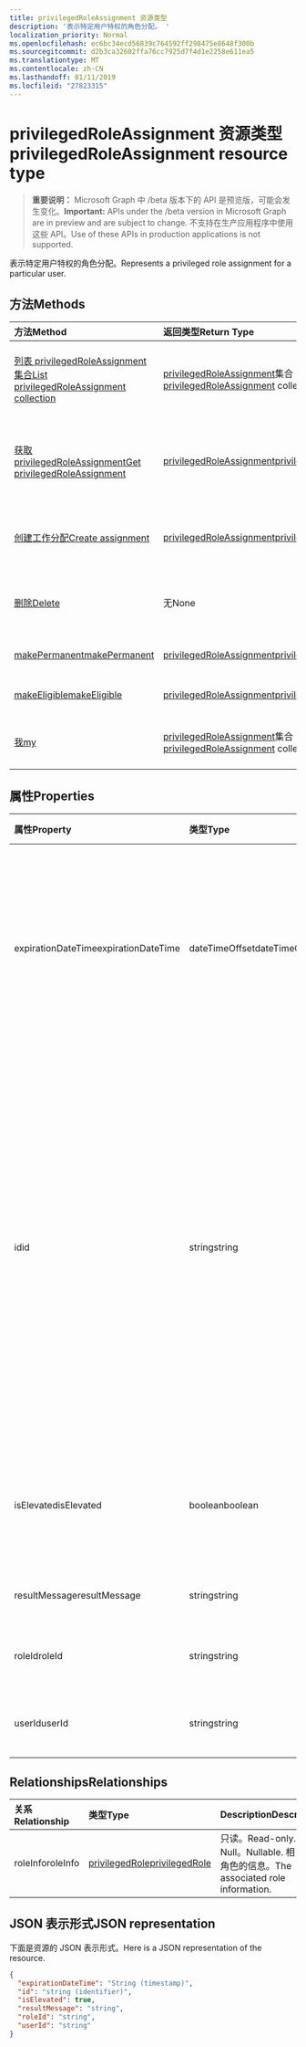 ```yaml
---
title: privilegedRoleAssignment 资源类型
description: '表示特定用户特权的角色分配。 '
localization_priority: Normal
ms.openlocfilehash: ec6bc34ecd56839c764592ff298475e8648f300b
ms.sourcegitcommit: d2b3ca32602ffa76cc7925d7f4d1e2258e611ea5
ms.translationtype: MT
ms.contentlocale: zh-CN
ms.lasthandoff: 01/11/2019
ms.locfileid: "27823315"
---
```

# <a name="privilegedroleassignment-resource-type"></a><span data-ttu-id="59689-103">privilegedRoleAssignment 资源类型</span><span class="sxs-lookup"><span data-stu-id="59689-103">privilegedRoleAssignment resource type</span></span>

> <span data-ttu-id="59689-104">**重要说明：** Microsoft Graph 中 /beta 版本下的 API 是预览版，可能会发生变化。</span><span class="sxs-lookup"><span data-stu-id="59689-104">**Important:** APIs under the /beta version in Microsoft Graph are in preview and are subject to change.</span></span> <span data-ttu-id="59689-105">不支持在生产应用程序中使用这些 API。</span><span class="sxs-lookup"><span data-stu-id="59689-105">Use of these APIs in production applications is not supported.</span></span>

<span data-ttu-id="59689-106">表示特定用户特权的角色分配。</span><span class="sxs-lookup"><span data-stu-id="59689-106">Represents a privileged role assignment for a particular user.</span></span> 


## <a name="methods"></a><span data-ttu-id="59689-107">方法</span><span class="sxs-lookup"><span data-stu-id="59689-107">Methods</span></span>

| <span data-ttu-id="59689-108">方法</span><span class="sxs-lookup"><span data-stu-id="59689-108">Method</span></span>           | <span data-ttu-id="59689-109">返回类型</span><span class="sxs-lookup"><span data-stu-id="59689-109">Return Type</span></span>    |<span data-ttu-id="59689-110">说明</span><span class="sxs-lookup"><span data-stu-id="59689-110">Description</span></span>|
|:---------------|:--------|:----------|
|[<span data-ttu-id="59689-111">列表 privilegedRoleAssignment 集合</span><span class="sxs-lookup"><span data-stu-id="59689-111">List privilegedRoleAssignment collection</span></span>](../api/privilegedroleassignment-list.md) | <span data-ttu-id="59689-112">[privilegedRoleAssignment](privilegedroleassignment.md)集合</span><span class="sxs-lookup"><span data-stu-id="59689-112">[privilegedRoleAssignment](privilegedroleassignment.md) collection</span></span>|<span data-ttu-id="59689-113">获取 privilegedRoleAssignment 对象的集合。</span><span class="sxs-lookup"><span data-stu-id="59689-113">Get the collection of privilegedRoleAssignment objects.</span></span>|
|[<span data-ttu-id="59689-114">获取 privilegedRoleAssignment</span><span class="sxs-lookup"><span data-stu-id="59689-114">Get privilegedRoleAssignment</span></span>](../api/privilegedroleassignment-get.md) | [<span data-ttu-id="59689-115">privilegedRoleAssignment</span><span class="sxs-lookup"><span data-stu-id="59689-115">privilegedRoleAssignment</span></span>](privilegedroleassignment.md) |<span data-ttu-id="59689-116">读取属性和 privilegedRoleAssignment 对象的关系。</span><span class="sxs-lookup"><span data-stu-id="59689-116">Read properties and relationships of privilegedRoleAssignment object.</span></span>|
|[<span data-ttu-id="59689-117">创建工作分配</span><span class="sxs-lookup"><span data-stu-id="59689-117">Create assignment</span></span>](../api/privilegedroleassignment-post-privilegedroleassignments.md) |[<span data-ttu-id="59689-118">privilegedRoleAssignment</span><span class="sxs-lookup"><span data-stu-id="59689-118">privilegedRoleAssignment</span></span>](privilegedroleassignment.md)| <span data-ttu-id="59689-119">通过发布到 assignments 集合中创建新的工作分配。</span><span class="sxs-lookup"><span data-stu-id="59689-119">Create a new assignment by posting to the assignments collection.</span></span>|
|[<span data-ttu-id="59689-120">删除</span><span class="sxs-lookup"><span data-stu-id="59689-120">Delete</span></span>](../api/privilegedroleassignment-delete.md) | <span data-ttu-id="59689-121">无</span><span class="sxs-lookup"><span data-stu-id="59689-121">None</span></span> |<span data-ttu-id="59689-122">删除 privilegedRoleAssignment 对象。</span><span class="sxs-lookup"><span data-stu-id="59689-122">Delete privilegedRoleAssignment object.</span></span> |
|[<span data-ttu-id="59689-123">makePermanent</span><span class="sxs-lookup"><span data-stu-id="59689-123">makePermanent</span></span>](../api/privilegedroleassignment-makepermanent.md)|[<span data-ttu-id="59689-124">privilegedRoleAssignment</span><span class="sxs-lookup"><span data-stu-id="59689-124">privilegedRoleAssignment</span></span>](privilegedroleassignment.md)|<span data-ttu-id="59689-125">请为永久的角色分配。</span><span class="sxs-lookup"><span data-stu-id="59689-125">Make the role assignment as permanent.</span></span>|
|[<span data-ttu-id="59689-126">makeEligible</span><span class="sxs-lookup"><span data-stu-id="59689-126">makeEligible</span></span>](../api/privilegedroleassignment-makeeligible.md)|[<span data-ttu-id="59689-127">privilegedRoleAssignment</span><span class="sxs-lookup"><span data-stu-id="59689-127">privilegedRoleAssignment</span></span>](privilegedroleassignment.md)|<span data-ttu-id="59689-128">请作为合格的角色分配。</span><span class="sxs-lookup"><span data-stu-id="59689-128">Make the role assignment as eligible.</span></span>|
|[<span data-ttu-id="59689-129">我</span><span class="sxs-lookup"><span data-stu-id="59689-129">my</span></span>](../api/privilegedroleassignment-my.md)|<span data-ttu-id="59689-130">[privilegedRoleAssignment](privilegedroleassignment.md)集合</span><span class="sxs-lookup"><span data-stu-id="59689-130">[privilegedRoleAssignment](privilegedroleassignment.md) collection</span></span>|<span data-ttu-id="59689-131">获取当前用户的特权的角色分配。</span><span class="sxs-lookup"><span data-stu-id="59689-131">Get the current user's privileged role assignments.</span></span>|

## <a name="properties"></a><span data-ttu-id="59689-132">属性</span><span class="sxs-lookup"><span data-stu-id="59689-132">Properties</span></span>
| <span data-ttu-id="59689-133">属性</span><span class="sxs-lookup"><span data-stu-id="59689-133">Property</span></span>     | <span data-ttu-id="59689-134">类型</span><span class="sxs-lookup"><span data-stu-id="59689-134">Type</span></span>   |<span data-ttu-id="59689-135">说明</span><span class="sxs-lookup"><span data-stu-id="59689-135">Description</span></span>|
|:---------------|:--------|:----------|
|<span data-ttu-id="59689-136">expirationDateTime</span><span class="sxs-lookup"><span data-stu-id="59689-136">expirationDateTime</span></span>|<span data-ttu-id="59689-137">dateTimeOffset</span><span class="sxs-lookup"><span data-stu-id="59689-137">dateTimeOffset</span></span>|<span data-ttu-id="59689-138">UTC DateTime 时将过期的临时特权的角色分配。</span><span class="sxs-lookup"><span data-stu-id="59689-138">The UTC DateTime when the temporary privileged role assignment will be expired.</span></span> <span data-ttu-id="59689-139">永久角色分配的值为 null。</span><span class="sxs-lookup"><span data-stu-id="59689-139">For permanent role assignment, the value is null.</span></span>|
|<span data-ttu-id="59689-140">id</span><span class="sxs-lookup"><span data-stu-id="59689-140">id</span></span>|<span data-ttu-id="59689-141">string</span><span class="sxs-lookup"><span data-stu-id="59689-141">string</span></span>| <span data-ttu-id="59689-142">特权的角色分配的唯一标识符。</span><span class="sxs-lookup"><span data-stu-id="59689-142">The unique identifier for the privileged role assignment.</span></span> <span data-ttu-id="59689-143">此为只读属性。</span><span class="sxs-lookup"><span data-stu-id="59689-143">Read-only.</span></span> <span data-ttu-id="59689-144">处于 userId_roleId，其中 userId 是 Azure AD 用户 id 的 GUID 字符串，roleId 是 Azure 管理员角色 id 的 GUID 字符串的格式。</span><span class="sxs-lookup"><span data-stu-id="59689-144">It is in the format of 'userId_roleId', where userId is the GUID string for Azure AD user id, and roleId is the GUID string for Azure administrator role id.</span></span>|
|<span data-ttu-id="59689-145">isElevated</span><span class="sxs-lookup"><span data-stu-id="59689-145">isElevated</span></span>|<span data-ttu-id="59689-146">boolean</span><span class="sxs-lookup"><span data-stu-id="59689-146">boolean</span></span>|<span data-ttu-id="59689-147">**true**如果激活该角色分配。</span><span class="sxs-lookup"><span data-stu-id="59689-147">**true** if the role assignment is activated.</span></span> <span data-ttu-id="59689-148">**false**如果停用的角色分配。</span><span class="sxs-lookup"><span data-stu-id="59689-148">**false** if the role assignment is deactivated.</span></span>|
|<span data-ttu-id="59689-149">resultMessage</span><span class="sxs-lookup"><span data-stu-id="59689-149">resultMessage</span></span>|<span data-ttu-id="59689-150">string</span><span class="sxs-lookup"><span data-stu-id="59689-150">string</span></span>|<span data-ttu-id="59689-151">结果消息由服务设置。</span><span class="sxs-lookup"><span data-stu-id="59689-151">Result message set by the service.</span></span>|
|<span data-ttu-id="59689-152">roleId</span><span class="sxs-lookup"><span data-stu-id="59689-152">roleId</span></span>|<span data-ttu-id="59689-153">string</span><span class="sxs-lookup"><span data-stu-id="59689-153">string</span></span>|<span data-ttu-id="59689-154">角色标识符。</span><span class="sxs-lookup"><span data-stu-id="59689-154">Role identifier.</span></span> <span data-ttu-id="59689-155">格式字符串 GUID。</span><span class="sxs-lookup"><span data-stu-id="59689-155">In GUID string format.</span></span>|
|<span data-ttu-id="59689-156">userId</span><span class="sxs-lookup"><span data-stu-id="59689-156">userId</span></span>|<span data-ttu-id="59689-157">string</span><span class="sxs-lookup"><span data-stu-id="59689-157">string</span></span>|<span data-ttu-id="59689-158">用户标识符。</span><span class="sxs-lookup"><span data-stu-id="59689-158">User identifier.</span></span> <span data-ttu-id="59689-159">格式字符串 GUID。</span><span class="sxs-lookup"><span data-stu-id="59689-159">In GUID string format.</span></span>|

## <a name="relationships"></a><span data-ttu-id="59689-160">Relationships</span><span class="sxs-lookup"><span data-stu-id="59689-160">Relationships</span></span>
| <span data-ttu-id="59689-161">关系</span><span class="sxs-lookup"><span data-stu-id="59689-161">Relationship</span></span> | <span data-ttu-id="59689-162">类型</span><span class="sxs-lookup"><span data-stu-id="59689-162">Type</span></span>   |<span data-ttu-id="59689-163">Description</span><span class="sxs-lookup"><span data-stu-id="59689-163">Description</span></span>|
|:---------------|:--------|:----------|
|<span data-ttu-id="59689-164">roleInfo</span><span class="sxs-lookup"><span data-stu-id="59689-164">roleInfo</span></span>|[<span data-ttu-id="59689-165">privilegedRole</span><span class="sxs-lookup"><span data-stu-id="59689-165">privilegedRole</span></span>](privilegedrole.md)| <span data-ttu-id="59689-166">只读。</span><span class="sxs-lookup"><span data-stu-id="59689-166">Read-only.</span></span> <span data-ttu-id="59689-167">可为 Null。</span><span class="sxs-lookup"><span data-stu-id="59689-167">Nullable.</span></span> <span data-ttu-id="59689-168">相关联的角色的信息。</span><span class="sxs-lookup"><span data-stu-id="59689-168">The associated role information.</span></span>|

## <a name="json-representation"></a><span data-ttu-id="59689-169">JSON 表示形式</span><span class="sxs-lookup"><span data-stu-id="59689-169">JSON representation</span></span>

<span data-ttu-id="59689-170">下面是资源的 JSON 表示形式。</span><span class="sxs-lookup"><span data-stu-id="59689-170">Here is a JSON representation of the resource.</span></span>

<!-- {
  "blockType": "resource",
  "optionalProperties": [

  ],
  "@odata.type": "microsoft.graph.privilegedRoleAssignment"
}-->

```json
{
  "expirationDateTime": "String (timestamp)",
  "id": "string (identifier)",
  "isElevated": true,
  "resultMessage": "string",
  "roleId": "string",
  "userId": "string"
}

```

<!-- uuid: 8fcb5dbc-d5aa-4681-8e31-b001d5168d79
2015-10-25 14:57:30 UTC -->
<!-- {
  "type": "#page.annotation",
  "description": "privilegedRoleAssignment resource",
  "keywords": "",
  "section": "documentation",
  "tocPath": ""
}-->
